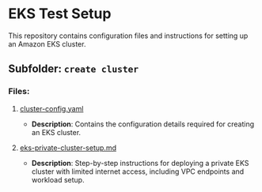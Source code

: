 
# EKS Test Setup

This repository contains configuration files and instructions for setting up an Amazon EKS cluster.

## Subfolder: `create cluster`

### Files:

1. [cluster-config.yaml](create%20cluster/cluster-config.yaml)
   - **Description**: Contains the configuration details required for creating an EKS cluster.

2. [eks-private-cluster-setup.md](create%20cluster/eks-private-cluster-setup.md)
   - **Description**: Step-by-step instructions for deploying a private EKS cluster with limited internet access, including VPC endpoints and workload setup.

